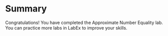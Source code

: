 # Summary

Congratulations! You have completed the Approximate Number Equality lab. You can practice more labs in LabEx to improve your skills.
